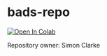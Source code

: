 # bads-repo

[![Open In Colab](https://colab.research.google.com/assets/colab-badge.svg)](https://colab.research.google.com/github/coramthomas/bads-repo/blob/main/README.md)

Repository owner: Simon Clarke
